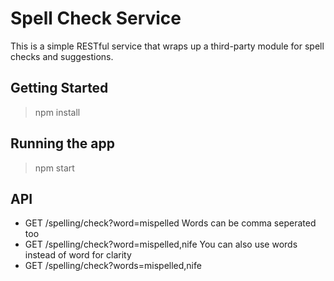 Spell Check Service
===================
This is a simple RESTful service that wraps up a third-party module for spell checks and suggestions.

## Getting Started
> npm install

## Running the app
> npm start

## API
* GET /spelling/check?word=mispelled
Words can be comma seperated too
* GET /spelling/check?word=mispelled,nife
You can also use words instead of word for clarity
* GET /spelling/check?words=mispelled,nife
